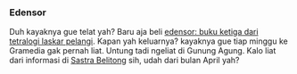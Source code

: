 ### Edensor

Duh kayaknya gue telat yah? Baru aja beli <a href="http://sastrabelitong.multiply.com/journal/item/4/Edensor_Buku_Ketiga_Dari_Tetralogi_Laskar_Pelangi_">edensor: buku ketiga dari tetralogi laskar pelangi</a>. Kapan yah keluarnya? kayaknya gue tiap minggu ke Gramedia gak pernah liat. Untung tadi ngeliat di Gunung Agung. Kalo liat dari informasi di <a href="http://sastrabelitong.multiply.com">Sastra Belitong</a> sih, udah dari bulan April yah?

<!-- METADATA: {"time": "2007-08-30 01:51:56", "title": "Edensor"} -->
